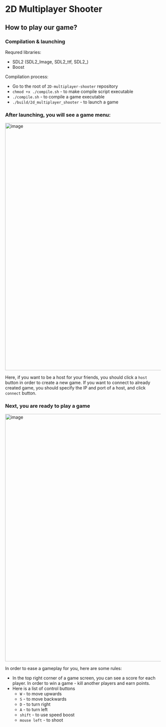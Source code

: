 # 2D Multiplayer Shooter

## How to play our game?

### Compilation & launching

Requred libraries:

- SDL2 (SDL2_Image, SDL2_ttf, SDL2_)
- Boost

Compilation process:

- Go to the root of ```2D-multiplayer-shooter``` repository
- ```chmod +x ./compile.sh``` - to make compile script executable
- ```./compile.sh``` - to compile a game executable
- ```./build/2d_multiplayer_shooter``` - to launch a game

### After launching, you will see a game menu:

<img width="800" alt="image" src="https://github.com/nazar12314/2D-multiplayer-shooter/assets/59284695/890e7836-be84-4983-89bf-a225681984bd">

Here, if you want to be a host for your friends, you should click a ```host``` button in order to create a new game. If you want to connect to already created game, you should specify
the IP and port of a host, and click ```connect``` button.

### Next, you are ready to play a game

<img width="800" alt="image" src="https://github.com/nazar12314/2D-multiplayer-shooter/assets/59284695/fcd99a33-7521-499d-8415-093aa3c27535">

In order to ease a gameplay for you, here are some rules:

- In the top right corner of a game screen, you can see a score for each player. In order to win a game - kill another players and earn points.
- Here is a list of control buttons
  - ```W``` - to move upwards
  - ```S``` - to move backwards
  - ```D``` - to turn right
  - ```A``` - to turn left
  - ```shift``` - to use speed boost
  - ```mouse left``` - to shoot
